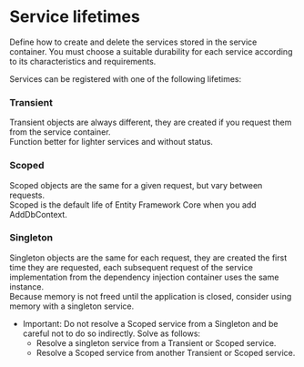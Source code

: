 # ﻿Service lifetimes

Define how to create and delete the services stored in the service container. 
You must choose a suitable durability for each service according to its 
characteristics and requirements.

Services can be registered with one of the following lifetimes:

### Transient
Transient objects are always different, they are created if you request 
them from the service container. <br />Function better for lighter services and without status.

### Scoped
Scoped objects are the same for a given request, but vary between requests.<br />
Scoped is the default life of Entity Framework Core when you add AddDbContext.

### Singleton
Singleton objects are the same for each request, they are created the first time 
they are requested, each subsequent request of the service implementation from the dependency 
injection container uses the same instance. <br />
Because memory is not freed until the application is closed, consider using memory with a singleton service.

  * Important:
Do not resolve a Scoped service from a Singleton and be careful not to do so indirectly. 
Solve as follows:
	- Resolve a singleton service from a Transient or Scoped service.
	- Resolve a Scoped service from another Transient or Scoped service.

